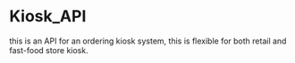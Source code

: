 # Kiosk_API
this is an API for an ordering kiosk system, this is flexible for both retail and fast-food store kiosk.
